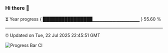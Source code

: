 ### Hi there 👋

⏳ Year progress { ████████████████▁▁▁▁▁▁▁▁▁▁▁▁▁▁ } 55.60 %

---

⏰ Updated on Tue, 22 Jul 2025 22:45:51 GMT

![Progress Bar CI](https://github.com/IshwaranRudhara/GIT-ACTION/workflows/Progress%20Bar%20CI/badge.svg)
